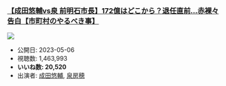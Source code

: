 ### [【成田悠輔vs泉 前明石市長】172億はどこから？退任直前…赤裸々告白【市町村のやるべき事】](https://www.youtube.com/watch?v=WyDR8GuPC_k)
[![](https://img.youtube.com/vi/WyDR8GuPC_k/sddefault.jpg)](https://www.youtube.com/watch?v=WyDR8GuPC_k)
-   公開日: 2023-05-06
-   視聴数: 1,463,993
-   **いいね数: 20,520**
-   出演者: [成田悠輔](/rehacq_fan/people/成田悠輔 "wikilink"), [泉房穂](/rehacq_fan/people/泉房穂 "wikilink")

